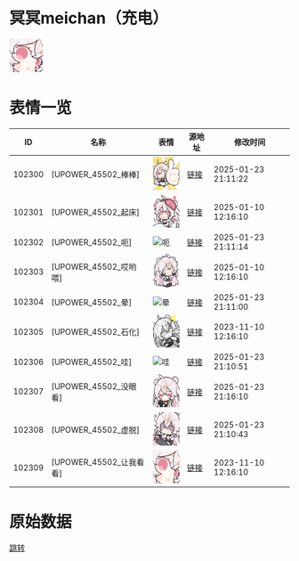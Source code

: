 # 冥冥meichan（充电）

<img src="./cover.png" height="60" alt="cover" />

# 表情一览

|ID|名称|表情|源地址|修改时间|
|----|----|----|----|----|
|102300|[UPOWER_45502_棒棒]|<img src="./pic/102300_%5BUPOWER_45502_棒棒%5D.png" height="60" alt="棒棒"/>|[链接](https://i0.hdslb.com/bfs/garb/98aa0520716b51661b7728e7d1d7eea99d14d6da.png)|2025-01-23 21:11:22|
|102301|[UPOWER_45502_起床]|<img src="./pic/102301_%5BUPOWER_45502_起床%5D.png" height="60" alt="起床"/>|[链接](https://i0.hdslb.com/bfs/garb/178b7534a88963cfb7a0aa18b593f3f9b24be1eb.png)|2025-01-10 12:16:10|
|102302|[UPOWER_45502_呃]|<img src="./pic/102302_%5BUPOWER_45502_呃%5D.png" height="60" alt="呃"/>|[链接](https://i0.hdslb.com/bfs/garb/306c78600ee7cd5f3c8d5cd9c1e0c598aa4a24d3.png)|2025-01-23 21:11:14|
|102303|[UPOWER_45502_哎哟喂]|<img src="./pic/102303_%5BUPOWER_45502_哎哟喂%5D.png" height="60" alt="哎哟喂"/>|[链接](https://i0.hdslb.com/bfs/garb/7c29c673112b98bf10f5825db1b84e6cbf2121a7.png)|2025-01-10 12:16:10|
|102304|[UPOWER_45502_晕]|<img src="./pic/102304_%5BUPOWER_45502_晕%5D.png" height="60" alt="晕"/>|[链接](https://i0.hdslb.com/bfs/garb/1e177f9232cdc2be1653a14a2373a165b59a7dad.png)|2025-01-23 21:11:00|
|102305|[UPOWER_45502_石化]|<img src="./pic/102305_%5BUPOWER_45502_石化%5D.png" height="60" alt="石化"/>|[链接](https://i0.hdslb.com/bfs/garb/41ac0f84a67f94dd2f26261db9a057db22733c87.png)|2023-11-10 12:16:10|
|102306|[UPOWER_45502_哇]|<img src="./pic/102306_%5BUPOWER_45502_哇%5D.png" height="60" alt="哇"/>|[链接](https://i0.hdslb.com/bfs/garb/4674b14fd3d062fd45a64391b57e89037ad50119.png)|2025-01-23 21:10:51|
|102307|[UPOWER_45502_没眼看]|<img src="./pic/102307_%5BUPOWER_45502_没眼看%5D.png" height="60" alt="没眼看"/>|[链接](https://i0.hdslb.com/bfs/garb/8deb862e510c8577d37fa29009a2e1ba3d3a51ef.png)|2025-01-23 21:16:10|
|102308|[UPOWER_45502_虚脱]|<img src="./pic/102308_%5BUPOWER_45502_虚脱%5D.png" height="60" alt="虚脱"/>|[链接](https://i0.hdslb.com/bfs/garb/019d4b075c69b7e90998bbb851bef0ec20282c46.png)|2025-01-23 21:10:43|
|102309|[UPOWER_45502_让我看看]|<img src="./pic/102309_%5BUPOWER_45502_让我看看%5D.png" height="60" alt="让我看看"/>|[链接](https://i0.hdslb.com/bfs/garb/a36a8c9f38a14f1e142b13eec537b20c99d603de.png)|2023-11-10 12:16:10|

# 原始数据

[跳转](./raw.json)

